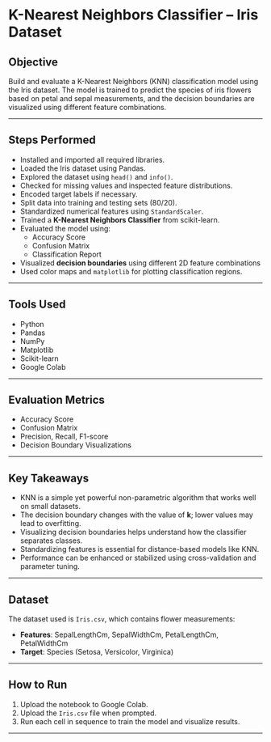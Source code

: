 # K-Nearest Neighbors Classifier – Iris Dataset

## Objective
Build and evaluate a K-Nearest Neighbors (KNN) classification model using the Iris dataset. The model is trained to predict the species of iris flowers based on petal and sepal measurements, and the decision boundaries are visualized using different feature combinations.

---

## Steps Performed

- Installed and imported all required libraries.
- Loaded the Iris dataset using Pandas.
- Explored the dataset using `head()` and `info()`.
- Checked for missing values and inspected feature distributions.
- Encoded target labels if necessary.
- Split data into training and testing sets (80/20).
- Standardized numerical features using `StandardScaler`.
- Trained a **K-Nearest Neighbors Classifier** from scikit-learn.
- Evaluated the model using:
  - Accuracy Score
  - Confusion Matrix
  - Classification Report
- Visualized **decision boundaries** using different 2D feature combinations
- Used color maps and `matplotlib` for plotting classification regions.

---

## Tools Used

- Python  
- Pandas  
- NumPy  
- Matplotlib  
- Scikit-learn  
- Google Colab  

---

## Evaluation Metrics

- Accuracy Score  
- Confusion Matrix  
- Precision, Recall, F1-score  
- Decision Boundary Visualizations  

---

## Key Takeaways

- KNN is a simple yet powerful non-parametric algorithm that works well on small datasets.
- The decision boundary changes with the value of **k**; lower values may lead to overfitting.
- Visualizing decision boundaries helps understand how the classifier separates classes.
- Standardizing features is essential for distance-based models like KNN.
- Performance can be enhanced or stabilized using cross-validation and parameter tuning.

---

## Dataset

The dataset used is `Iris.csv`, which contains flower measurements:

- **Features**: SepalLengthCm, SepalWidthCm, PetalLengthCm, PetalWidthCm  
- **Target**: Species (Setosa, Versicolor, Virginica)

---

## How to Run

1. Upload the notebook to Google Colab.
2. Upload the `Iris.csv` file when prompted.
3. Run each cell in sequence to train the model and visualize results.

---

